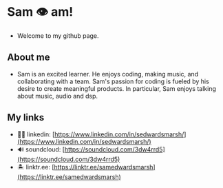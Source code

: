 # Sam 👁 am! 
* Welcome to my github page.

## About me
* Sam is an excited learner. He enjoys coding, making music, and collaborating with a team. Sam's passion for coding is fueled by his desire to create meaningful products. In particular, Sam enjoys talking about music, audio and dsp.

## My links
* 🧑‍💼 linkedin: [https://www.linkedin.com/in/sedwardsmarsh/](https://www.linkedin.com/in/sedwardsmarsh/)
* 🔊 soundcloud: [https://soundcloud.com/3dw4rrd5](https://soundcloud.com/3dw4rrd5)
* 🏝 linktr.ee: [https://linktr.ee/samedwardsmarsh](https://linktr.ee/samedwardsmarsh)

<!--
**sedwardsmarsh/sedwardsmarsh** is a ✨ _special_ ✨ repository because its `README.md` (this file) appears on your GitHub profile.

Here are some ideas to get you started:

- 🔭 I’m currently working on ...
- 🌱 I’m currently learning ...
- 👯 I’m looking to collaborate on ...
- 🤔 I’m looking for help with ...
- 💬 Ask me about ...
- 📫 How to reach me: ...
- 😄 Pronouns: ...
- ⚡ Fun fact: ...
-->
